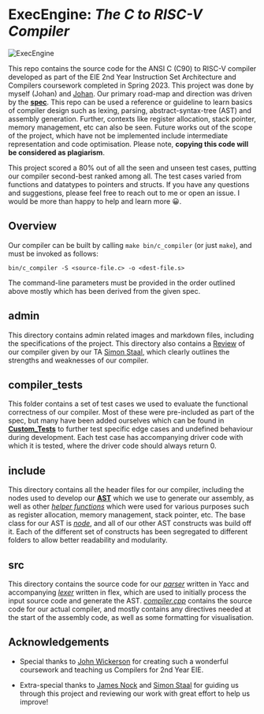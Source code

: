 **ExecEngine:** *The C to RISC-V Compiler*
==============================

![ExecEngine](https://github.com/alvi-codes/C_Compiler/assets/94545356/2bc5a1fa-8189-4f7f-afc9-915646d01c3f)


This repo contains the source code for the ANSI C (C90) to RISC-V compiler developed as part of the EIE 2nd Year Instruction Set Architecture and Compilers coursework completed in Spring 2023. This project was done by myself (Johan) and [Johan](https://github.com/johanjino/). Our primary road-map and direction was driven by the [**spec**](project_guide.md). This repo can be used a reference or guideline to learn basics of compiler design such as lexing, parsing, abstract-syntax-tree (AST) and assembly generation. Further, contexts like register allocation, stack pointer, memory management, etc can also be seen. Future works out of the scope of the project, which have not be implemented include intermediate representation and code optimisation. Please note, **copying this code will be considered as plagiarism**.

This project scored a 80% out of all the seen and unseen test cases, putting our compiler second-best ranked among all. The test cases varied from functions and datatypes to pointers and structs. If you have any questions and suggestions, please feel free to reach out to me or open an issue. I would be more than happy to help and learn more 😀.


Overview
--------
Our compiler can be built by calling `make bin/c_compiler` (or just `make`), and must be invoked as follows:

    bin/c_compiler -S <source-file.c> -o <dest-file.s>

The command-line parameters must be provided in the order outlined above mostly which has been derived from the given spec. 

admin
-----
This directory contains admin related images and markdown files, including the specifications of the project. This directory also contains a [Review](admin/ExecEngine_review.md) of our compiler given by our TA [Simon Staal](https://simon-staal.github.io/), which clearly outlines the strengths and weaknesses of our compiler.


compiler_tests
--------------
This folder contains a set of test cases we used to evaluate the functional correctness of our compiler. Most of these were pre-included as part of the spec, but many have been added ourselves which can be found in [**Custom_Tests**](compiler_tests/_custom) to further test specific edge cases and undefined behaviour during development. Each test case has accompanying driver code with which it is tested, where the driver code should always return 0.


include
-------
This directory contains all the header files for our compiler, including the nodes used to develop our [**AST**](include/ast) which we use to generate our assembly, as well as other [*helper functions*](include/ast/ast_helper.hpp) which were used for various purposes such as register allocation, memory management, stack pointer, etc. The base class for our AST is [*node*](include/ast/ast_node.hpp), and all of our other AST constructs was build off it. Each of the different set of constructs has been segregated to different folders to allow better readability and modularity.


src
---
This directory contains the source code for our [*parser*](src/parser.y) written in Yacc and accompanying [*lexer*](src/lexer.flex) written in flex, which are used to initially process the input source code and generate the AST. [*compiler.cpp*](src/compiler.cpp) contains the source code for our actual compiler, and mostly contains any directives needed at the start of the assembly code, as well as some formatting for visualisation.




Acknowledgements
----------------

* Special thanks to [John Wickerson](https://johnwickerson.github.io/) for creating such a wonderful coursework and teaching us Compilers for 2nd Year EIE. 

* Extra-special thanks to [James Nock](https://www.linkedin.com/in/jpnock/) and [Simon Staal](https://simon-staal.github.io/) for guiding us through this project and reviewing our work with great effort to help us improve!

